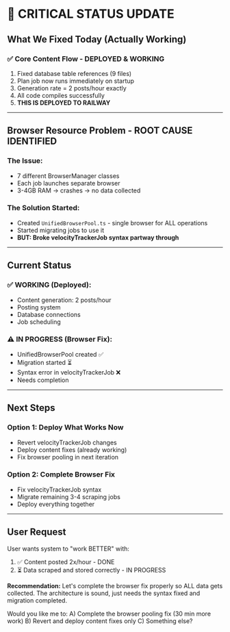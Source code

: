 # 🎯 CRITICAL STATUS UPDATE

## **What We Fixed Today (Actually Working)**

### ✅ **Core Content Flow** - DEPLOYED & WORKING
1. Fixed database table references (9 files)
2. Plan job now runs immediately on startup
3. Generation rate = 2 posts/hour exactly  
4. All code compiles successfully
5. **THIS IS DEPLOYED TO RAILWAY**

---

## **Browser Resource Problem - ROOT CAUSE IDENTIFIED**

### **The Issue:**
- 7 different BrowserManager classes
- Each job launches separate browser
- 3-4GB RAM → crashes → no data collected

### **The Solution Started:**
- Created `UnifiedBrowserPool.ts` - single browser for ALL operations
- Started migrating jobs to use it
- **BUT: Broke velocityTrackerJob syntax partway through**

---

## **Current Status**

### **✅ WORKING (Deployed):**
- Content generation: 2 posts/hour
- Posting system
- Database connections
- Job scheduling

### **⚠️ IN PROGRESS (Browser Fix):**
- UnifiedBrowserPool created ✅
- Migration started ⏳
- Syntax error in velocityTrackerJob ❌
- Needs completion

---

## **Next Steps**

### **Option 1: Deploy What Works Now**
- Revert velocityTrackerJob changes
- Deploy content fixes (already working)
- Fix browser pooling in next iteration

### **Option 2: Complete Browser Fix**
- Fix velocityTrackerJob syntax
- Migrate remaining 3-4 scraping jobs  
- Deploy everything together

---

## **User Request**

User wants system to "work BETTER" with:
1. ✅ Content posted 2x/hour - DONE
2. ⏳ Data scraped and stored correctly - IN PROGRESS

**Recommendation:** Let's complete the browser fix properly so ALL data gets collected. The architecture is sound, just needs the syntax fixed and migration completed.

Would you like me to:
A) Complete the browser pooling fix (30 min more work)
B) Revert and deploy content fixes only
C) Something else?

